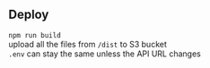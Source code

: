## Deploy

`npm run build`  
upload all the files from `/dist` to S3 bucket  
`.env` can stay the same unless the API URL changes  